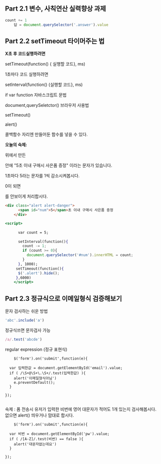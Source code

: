 ## Part 2.1  **변수, 사칙연산 실력향상 과제**

```jsx
count += 1
    답 = document.querySelector('.answer').value
```

## Part 2.2 **setTimeout 타이머주는 법**

**X초 후 코드실행하려면** 

setTimeout(function() { 실행할 코드},  ms)

1초마다 코드 실행하려면

setInterval(function() {실행할 코드}, ms)

if var function 자바스크립트 문법

document,querySeletctor()       브라우저 사용법

setTimeout()

alert()

콜백함수 자리엔 만들어둔 함수를 넣을 수 있다.

**오늘의 숙제:**

위에서 만든 <div>안에 "5초 이내 구매시 사은품 증정" 이라는 문자가 있습니다.

1초마다 5라는 문자를 1씩 감소시켜봅시다.

0이 되면 <div>를 안보이게 처리합시다.

```html
<div class="alert alert-danger">
      <span id="num">5</span>초 이내 구매시 사은품 증정
    </div>
```

```jsx
<script>
    
      var count = 5;
    
      setInterval(function(){
        count -= 1;
        if (count >= 0){
          document.querySelector('#num').innerHTML = count;
        } 
      }, 1000);
     setTimeout(function(){
      $('.alert').hide();
     },6000)
    </script>
```

## Part 2.3 **정규식으로 이메일형식 검증해보기**

문자 검사하는 쉬운 방법

```jsx
'abc'.include('a')
```

정규식쓰면 문자검사 가능

```jsx
/a/.test('abcde')
```

regular expression (정규 표현식)
    
```
    $('form').on('submit',function(e){

  var 입력한값 = document.getElementById('email').value;
  if ( /\S+@\S+\.\S+/.test(입력한값) ){
    alert('이메일형식아님')
    e.preventDefault();
  }

});
    
```

숙제 : 
폼 전송시 유저가 입력한 비번에 영어 대문자가 적어도 1개 있는지 검사해봅시다.
없으면 alert() 띄우거나 맘대로 합시다.
    
```
    $('form').on('submit',function(e){

  var 비번 = document.getElementById('pw').value;
  if ( /[A-Z]/.test(비번) == false ){
    alert('대문자없는데요')
  }

});
 
```
